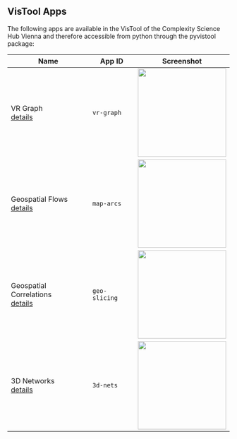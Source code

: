 ## VisTool Apps

The following apps are available in the VisTool of the Complexity Science Hub Vienna and therefore accessible from python through the pyvistool package:

Name | App ID | Screenshot
----- | ----- | ----------
VR Graph<br>[details](app-vr-graph.md) | ```vr-graph``` | <img src="https://vis.csh.ac.at/vistool/" height="200">
Geospatial Flows<br>[details](app-map-arcs.md) | ```map-arcs``` | <img src="https://vis.csh.ac.at/vistool/" height="200">
Geospatial Correlations<br>[details](app-geo-slicing.md) | ```geo-slicing``` | <img src="https://vis.csh.ac.at/vistool/" height="200">
3D Networks<br>[details](app-3d-nets.md) | ```3d-nets``` | <img src="https://vis.csh.ac.at/vistool/" height="200">
